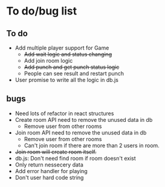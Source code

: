 # To do/bug list

## To do
- Add multiple player support for Game
  - ~~Add wait logic and status changing~~
  - Add join room logic
  - ~~Add punch and get punch status logic~~
  - People can see result and restart punch
- User promise to write all the logic in db.js


## bugs
- Need lots of refactor in react structures
- Create room API need to remove the unused data in db
  - Remove user from other rooms
- Join room API need to remove the unused data in db
  - Remove user from other rooms
  - Can't join room if there are more than 2 users in room.
- ~~Join room will create room itself.~~
- db.js: Don't need find room if room doesn't exist
- Only return nessecery data
- Add error handler for playing
- Don't user hard code string